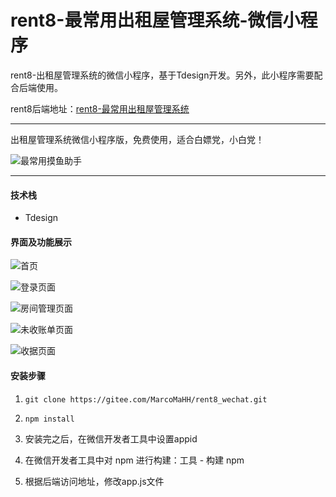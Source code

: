 # rent8-最常用出租屋管理系统-微信小程序

rent8-出租屋管理系统的微信小程序，基于Tdesign开发。另外，此小程序需要配合后端使用。

rent8后端地址：[rent8-最常用出租屋管理系统](https://gitee.com/MarcoMaHH/rent8)

---

出租屋管理系统微信小程序版，免费使用，适合白嫖党，小白党！

![最常用摸鱼助手](https://gitee.com/MarcoMaHH/picture/raw/master/project.jpg)

---

#### 技术栈

- Tdesign

#### 界面及功能展示

![首页](https://gitee.com/MarcoMaHH/picture/raw/master/rent8_wechat/index.jpg)

![登录页面](https://gitee.com/MarcoMaHH/picture/raw/master/rent8_wechat/login.jpg)

![房间管理页面](https://gitee.com/MarcoMaHH/picture/raw/master/rent8_wechat/number.jpg)

![未收账单页面](https://gitee.com/MarcoMaHH/picture/raw/master/rent8_wechat/uncollected.jpg)

![收据页面](https://gitee.com/MarcoMaHH/picture/raw/master/rent8_wechat/receipt.jpg)

#### 安装步骤

1. `git clone https://gitee.com/MarcoMaHH/rent8_wechat.git`

2. `npm install`

3. 安装完之后，在微信开发者工具中设置appid

4. 在微信开发者工具中对 npm 进行构建：工具 - 构建 npm

5. 根据后端访问地址，修改app.js文件
